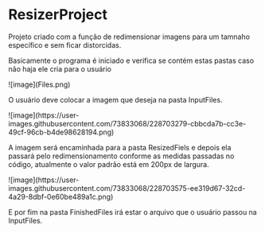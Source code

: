 # ResizerProject
<p>Projeto criado com a função de redimensionar imagens para um tamnaho específico e sem ficar distorcidas.</p>

<p>Basicamente o programa é iniciado e verifica se contém estas pastas caso não haja ele cria para o usuário<p>
![image](Files.png)

<p>O usuário deve colocar a imagem que deseja na pasta InputFiles.<p>
![image](https://user-images.githubusercontent.com/73833068/228703279-cbbcda7b-cc3e-49cf-96cb-b4de98628194.png)

<p>A imagem será encaminhada para a pasta ResizedFiels e depois ela passará pelo redimensionamento conforme as medidas passadas no código, atualmente o valor padrão está em 200px de largura.</p>
![image](https://user-images.githubusercontent.com/73833068/228703575-ee319d67-32cd-4a29-8dbf-0e60be489a1c.png)

<p>E por fim na pasta FinishedFiles irá estar o arquivo que o usuário passou na InputFiles.<p>
